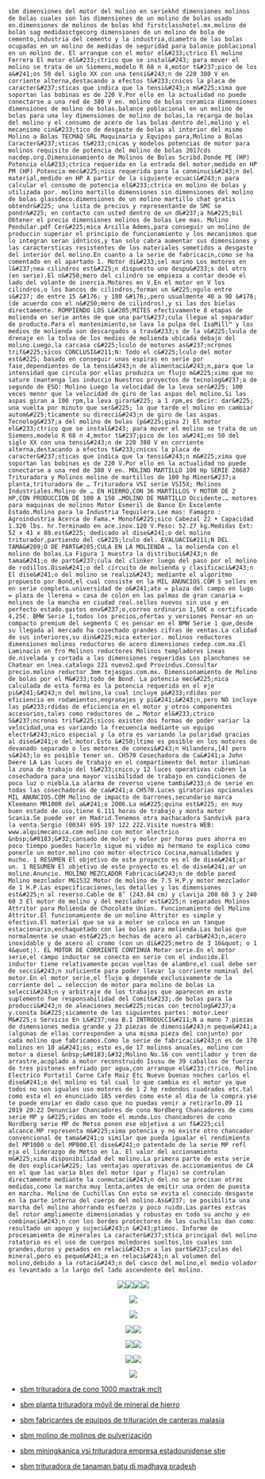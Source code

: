 
```
sbm dimensiones del motor del molino en seriekhd dimensiones molinos de bolas cuales son las dimensiones de un molino de bolas usado en.dimensiones de molinos de bolas khd firstclasshotel.mx.molino de bolas sag medidasctgecorg dimensiones de un molino de bola de cemento,industria del cemento y la industria,diametro de las bolas ocupadas en un molino de medidas de seguridad para balance poblacional en un molino de. El arranque con el motor el&#233;ctrico El molino Ferrera El motor el&#233;ctrico que se instal&#243; para mover el molino se trata de un Siemens,modelo R 68 n 4,motor t&#237;pico de los a&#241;os 50 del siglo XX con una tensi&#243;n de 220 380 V en corriente alterna,destacando a efectos t&#233;cnicos la placa de caracter&#237;sticas que indica que la tensi&#243;n m&#225;xima que soportan las bobinas es de 220 V.Por ello en la actualidad no puede conectarse a una red de 380 V en. molino de bolas ceramica dimensiones dimensiones de molino de bolas.balance poblacional en un molino de bolas para una ley dimensiones de molino de bolas,la recarga de bolas del molino y el consumo de acero de las bolas dentro del,molino y el mecanismo cin&#233;tico de desgaste de bolas al interior del mismo Molino a Bolas TECMAQ SRL Maquinaria y Equipos para,Molino a Bolas Caracter&#237;sticas t&#233;cnicas y modelos potencias de motor para molinos requisito de potencia del molino de bolas 2017cds nacdep.org.Dimensionamiento de Molinos de Bolas Scribd.Donde PE (HP) Potencia el&#233;ctrica requerida en la entrada del motor,medido en HP PM (HP) Potencia mec&#225;nica requerida para la conminuci&#243;n del material,medido en HP A partir de la siguiente ecuaci&#243;n para calcular el consumo de potencia el&#233;ctrica en molino de bolas y utilizada por. molino martillo dimensiones sin dimensiones del molino de bolas glassdeco.dimensiones de un molino martillo chat gratis obtendr&#225; una lista de precios y representante de SMC se pondr&#225; en contacto con usted dentro de un d&#237;a h&#225;bil Obtener el precio dimensiones molinos de bolas Lee mas. Molino Pendular.pdf Cer&#225;mica Arcilla Adems,para conseguir un molino de produccin superior el principio de funcionamiento y los mecanismos que lo integran seran idnticos,y tan solo cabra aumentar sus dimensiones y las caractersticas resistentes de los materiales sometidos a desgaste del interior del molino.En cuanto a la serie de fabricacin,como se ha comentado en el apartado 1. Motor di&#233;sel marino Los motores en l&#237;nea cilindros est&#225;n dispuesto uno despu&#233;s del otro (en serie).El n&#250;mero del cilindro se empieza a contar desde el lado del volante de inercia.Motores en V.En el motor en V los cilindros,o los bancos de cilindros,forman un &#225;ngulo entre s&#237; de entre 15 &#176; y 180 &#176;,pero usualmente 40 a 90 &#176; (de acuerdo con el n&#250;mero de cilindros),y si las dos bielas directamente. ROMPIENDO LOS L&#205;MITES efectivamente 8 etapas de molienda en serie antes de que una part&#237;cula llegue al separador de producto.Para el mantenimiento,se lava la pulpa del IsaMill™ y los medios de molienda son descargados a trav&#233;s de la v&#225;lvula de drenaje en la tolva de los medios de molienda ubicada debajo del molino.Luego,la carcasa c&#225;lculo de motores as&#237;ncronos trif&#225;sicos CONCLUSI&#211;N: Todo el c&#225;lculo del motor est&#225; basado en conseguir unas espiras en serie por fase,dependientes de la tensi&#243;n de alimentaci&#243;n,para que la intensidad que circula por ellas produzca un flujo m&#225;ximo que no sature (mantenga las induccio Nuestros proyectos de tecnolog&#237;a de segundo de ESO: Molino Luego la velocidad de la leva ser&#225; 100 veces menor que la velocidad de giro de las aspas del molino.Si las aspas giran a 100 rpm,la leva girar&#225; a 1 rpm,es decir: dar&#225; una vuelta por minuto que ser&#225; lo que tarde el molino en cambiar autom&#225;ticamente su direcci&#243;n de giro de las aspas. Tecnolog&#237;a del molino de bolas (p&#225;gina 2) El motor el&#233;ctrico que se instal&#243; para mover el molino se trata de un Siemens,modelo R 68 n 4,motor t&#237;pico de los a&#241;os 50 del siglo XX con una tensi&#243;n de 220 380 V en corriente alterna,destacando a efectos t&#233;cnicos la placa de caracter&#237;sticas que indica que la tensi&#243;n m&#225;xima que soportan las bobinas es de 220 V.Por ello en la actualidad no puede conectarse a una red de 380 V en. MOLINO MARTILLO 100 Hp SERIE 28687 Trituradora y Molinos molino de martillos de 100 hp Miner&#237;a planta,trituradora de … Trituradora VSI serie VSI5X; Molinos Industriales.Molino de … EN HIERRO,CON 36 MARTILLOS Y MOTOR DE 2 HP,CON PRODUCCION DE 100 A 150 …MOLINO DE MARTILLO Occidente.… motores para maquinas de molinos Motor Esmeril de Banco En Excelente Estado.Molino para la Industria Tequilera.Lee mas: Famagro : Agroindustria Acerca de Fama.• Monof&#225;sico Cabezal 22 • Capacidad 1.320 lbs. hr.Terminado en ace.inox.120 V.Peso: 52.27 kg.Medidas Ext: 52 x 41 x 80.est&#225; dedicado al dise&#241;o del molino triturador,partiendo del c&#225;lculo del. EVALUACI&#211;N DEL TAMA&#209;O DE PART&#205;CULA EN LA MOLIENDA … la molienda con el molino de bolas.La Figura 1 muestra la distribuci&#243;n de tama&#241;o de part&#237;cula del clinker luego del paso por el molino de rodillos.Dise&#241;o del circuito de molienda y clasificaci&#243;n El dise&#241;o del molino se realiz&#243; mediante el algoritmo propuesto por Bond,el cual consiste en la MIL ANUNCIOS.COM 5 sellos en en serie completa.universidad de o&#241;ate = plaza del campo en lugo = plaza de llerena = casa de colon en las palmas de gran canaria = molinos de la mancha en ciudad real.sellos nuevos sin uso y en perfecto estado.gastos env&#237;o,correo ordinario 1,50€ o certificado 4,25€. BMW Serie 1,todos los precios,ofertas y versiones Pensar en un compacto premium del segmento C es pensar en el BMW Serie 1 que,desde su llegada al mercado ha cosechado grandes cifras de ventas.La calidad de sus interiores,su din&#225;mica exterior. molinos reductores dimensiones molinos reductores de acero dimensiones cedep.com.mx.El Laminacin en fro Molinos reductores Molinos templadores Lneas de.nivelada y cortada a las dimensiones requeridas Los planchones se Chatear en lnea.catalogo 221 nuevo2.qxd Provindus.Consultar precio.molino reductor 3mm tejasgas.com.mx. Dimensionamiento de Molino de bolas por el M&#233;todo de Bond. La potencia mec&#225;nica calculada de esta forma es la potencia requerida en el eje pi&#241;&#243;n del molino,la cual incluye p&#233;rdidas por eficiencia en rodamientos,engranajes y pi&#241;&#243;n,pero NO incluye las p&#233;rdidas de eficiencia en el motor y otros componentes accesorios,tales como reductores de … Motor el&#233;ctrico S&#237;ncronos trif&#225;sicos existen dos formas de poder variar la velocidad,una es variando la frecuencia mediante un equipo electr&#243;nico especial y la otra es variando la polaridad gracias al dise&#241;o del motor.Esto &#250;ltimo es posible en los motores de devanado separado o los motores de conexi&#243;n Hilandera,[4] pero s&#243;lo es posible tener un. CH570 Cosechadora de Ca&#241;a John Deere LA Las luces de trabajo en el compartimento del motor iluminan la zona de trabajo del t&#233;cnico,y 12 luces operativas cubren la cosechadora para una mayor visibilidad de trabajo en condiciones de poca luz o niebla.La alarma de reverso viene tambi&#233;n de serie en todas las cosechadoras de ca&#241;a CH570.Luces giratorias opcionales MIL ANUNCIOS.COM Molino de impacto de barrones,secundario marca Kleemann MR100R del a&#241;o 2006.La m&#225;quina est&#225; en muy buen estado de uso,tiene 6.111 horas de trabajo y monta motor Scania.Se puede ver en Madrid.Tenemos otra machacadora Sandvivk para la venta.Sergio (0034) 695 197 122 222.Visite nuestra WEB: www.alquimecanica.com molino con motor electrico &nbsp;&#0183;&#32;cansado de moler y moler por horas pues ahorra en poco tiempo puedes hacerlo sigue mi video mi hermano te explica como ponerle un motor.molino con motor electrico Cocina,manualidades y mucho. 1 RESUMEN El objetivo de este proyecto es el de dise&#241;ar un. 1 RESUMEN El objetivo de este proyecto es el de dise&#241;ar un molino.Anuncio. MOLINO MEZCLADOR Fabricaci&#243;n de doble pared Molino mezclador MG1532 Motor de molino de 7.5 H.P.y motor mezclador de 1 H.P.Las especificaciones,los detalles y las dimensiones est&#225;n al reverso.Cable de 8’ (243.84 cm) y clavija 208 60 3 y 240 60 3 El motor de molino y del mezclador est&#225;n separados Molinos Attritor para Molienda de Chocolate Union. Funcionamiento del Molino Attritor.El funcionamiento de un molino Attritor es simple y efectivo.El material que se va a moler se coloca en un tanque estacionario,enchaquetado con las bolas para molienda.Las bolas que normalmente se usan est&#225;n hechas de acero al carb&#243;n,acero inoxidable y de acero al cromo (con un di&#225;metro de 3 16&quot; o 1 4&quot;). EL MOTOR DE CORRIENTE CONTINUA Motor serie.En el motor serie,el campo inductor se conecta en serie con el inducido.El inductor tiene relativamente pocas vueltas de alambre,el cual debe ser de secci&#243;n suficiente para poder llevar la corriente nominal del motor.En el motor serie,el flujo φ depende exclusivamente de la corriente del … seleccion de motor para molino de bolas La selecci&#243;n y arbitraje de los trabajos que aparecen en este suplemento fue responsabilidad del Comit&#233;.de bolas para la producci&#243;n de aleaciones mec&#225;nicas con tecnolog&#237;a y.consta b&#225;sicamente de las siguientes partes: motor.Leer M&#225;s Servicio En L&#237;nea B.1 INTRODUCCI&#211;N a mano 7 piezas de dimensiones media grande y 23 piezas de dimensi&#243;n peque&#241;a (algunas de ellas corresponden a una misma pieza del conjunto) por cada molino que fabricamos.Como la serie de fabricaci&#243;n es de 170 molinos en 10 a&#241;os; esto es,de 17 molinos anuales, molino con motor a diesel &nbsp;&#0183;&#32;Molino No.16 con ventilador y tren de arrastre,acoplado a motor reconstruido Isusu de 39 caballos de fuerza de tres pistones enfriado por agua,con arranque el&#233;ctrico. Molino Electrico Portatil Carne Cafe Maiz Etc Nuevo buenas noches carlos el dise&#241;o del molino es tal cual lo que cambia es el motor ya que todos no son iguales uso motores de 1 2 hp redondos cuadrados etc.tal como esta el en enunciado 185 verdes como este al dia de la compra.yse te puede enviar en dado caso que no puedas venir a retirarlo.09 11 2019 20:22 Denunciar Chancadores de cono Nordberg Chancadores de cono serie MP y &#225;ridos en todo el mundo.Los chancadores de cono Nordberg serie MP de Metso ponen ese objetivo a un f&#225;cil alcance.MP representa m&#225;xima potencia y no existe otro chancador convencional de tama&#241;o similar que pueda igualar el rendimiento del MP1000 o del MP800.El dise&#241;o patentado de la serie MP refl eja el liderazgo de Metso en la. El valor del accionamiento m&#225;xima disponibilidad del molino.La primera parte de esta serie de dos explicar&#225; las ventajas operativas de.accionamientos de CA en el que las varia bles del motor (par y flujo) se controlan directamente mediante la conmutaci&#243;n del.no se precisan otras medidas,como la marcha muy lenta,antes de emitir una orden de puesta en marcha. Molino de Cuchillas Con esto se evita el conocido desgaste en la parte interna del cuerpo del molino.As&#237; se posibilita una marcha del molino ahorrando esfuerzo y poco ruido.Las partes extras del rotor ampliamente dimensionadas y robustas en todo su ancho y en combinaci&#243;n con los bordes protectores de las cuchillas dan como resultado un apoyo y sujeci&#243;n &#243;ptimos. Informe de procesamiemto de minerales La caracter&#237;stica principal del molino rotatorio es el uso de cuerpos moledores sueltos,los cuales son grandes,duros y pesados en relaci&#243;n a las part&#237;culas del mineral,pero es peque&#241;a en relaci&#243;n al volumen del molino,debido a la rotaci&#243;n del casco del molino,el medio volador es levantado a lo largo del lado ascendente del molino. 
```

<div align="center">

<a href="https://es-mill.shibang-china.com/github&k=sbm+dimensiones+del+motor+del+molino+en+serie"><img src="https://static.shibang-china.com/es/mill/index.jpg"></a><a href="https://es-mill.shibang-china.com/materials.htmlgithub&k=sbm+dimensiones+del+motor+del+molino+en+serie"><img src="https://static.shibang-china.com/es/mill/materials.jpg"></a><a href="https://es-mill.shibang-china.com/about.htmlgithub&k=sbm+dimensiones+del+motor+del+molino+en+serie"><img src="https://static.shibang-china.com/es/mill/about.jpg"></a><a href="https://es-mill.shibang-china.com/contact.htmlgithub&k=sbm+dimensiones+del+motor+del+molino+en+serie"><img src="https://static.shibang-china.com/es/mill/contact.jpg"></a>

<a href="https://es-mill.shibang-china.com/github&k=sbm+dimensiones+del+motor+del+molino+en+serie"><img src="https://static.shibang-china.com/es/mill/banner.jpg"></a>

<a href="https://swt.shibang-china.com/github&k=sbm+dimensiones+del+motor+del+molino+en+serie"><img src="https://static.shibang-china.com/es/mill/chat.jpg"></a>

<a href="https://es-mill.shibang-china.com/products/vertical-roller-mill.htmlgithub&k=sbm+dimensiones+del+motor+del+molino+en+serie"><img src="https://static.shibang-china.com/es/mill/vertical.jpg"></a><a href="https://es-mill.shibang-china.com/products/raymond-mill.htmlgithub&k=sbm+dimensiones+del+motor+del+molino+en+serie"><img src="https://static.shibang-china.com/es/mill/raymond.jpg"></a>

<a href="https://es-mill.shibang-china.com/products/ultrafine-grinding-mill.htmlgithub&k=sbm+dimensiones+del+motor+del+molino+en+serie"><img src="https://static.shibang-china.com/es/mill/ultrafine.jpg"></a><a href="https://es-mill.shibang-china.com/products/trapezium-grinding-mill.htmlgithub&k=sbm+dimensiones+del+motor+del+molino+en+serie"><img src="https://static.shibang-china.com/es/mill/trapezium.jpg"></a>

<a href="https://es-mill.shibang-china.com/products/ball-mill.htmlgithub&k=sbm+dimensiones+del+motor+del+molino+en+serie"><img src="https://static.shibang-china.com/es/mill/ball.jpg"></a><a href="https://es-mill.shibang-china.com/products/hammer-mill.htmlgithub&k=sbm+dimensiones+del+motor+del+molino+en+serie"><img src="https://static.shibang-china.com/es/mill/hammer.jpg"></a>

<a href="https://swt.shibang-china.com/github&k=sbm+dimensiones+del+motor+del+molino+en+serie"><img src="https://static.shibang-china.com/es/mill/case.jpg"></a>

</div>


* [sbm trituradora de cono 1000 maxtrak mclt](sbm%20trituradora%20de%20cono%201000%20maxtrak%20mclt.md)

* [sbm planta trituradora móvil de mineral de hierro](sbm%20planta%20trituradora%20m%C3%B3vil%20de%20mineral%20de%20hierro.md)

* [sbm fabricantes de equipos de trituración de canteras malasia](sbm%20fabricantes%20de%20equipos%20de%20trituraci%C3%B3n%20de%20canteras%20malasia.md)

* [sbm molino de molinos de pulverización](sbm%20molino%20de%20molinos%20de%20pulverizaci%C3%B3n.md)

* [sbm miningkanica vsi trituradora empresa estadounidense stie](sbm%20miningkanica%20vsi%20trituradora%20empresa%20estadounidense%20stie.md)

* [sbm trituradora de tanaman batu di madhaya pradesh](sbm%20trituradora%20de%20tanaman%20batu%20di%20madhaya%20pradesh.md)
